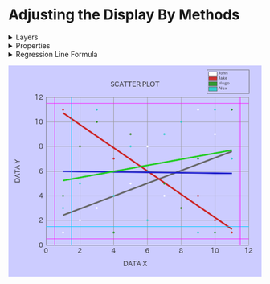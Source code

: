 # Adjusting the Display By Methods

<details><summary>Layers</summary>

|#|John: x|John: y|Jake: x|Jake: y|Hugo: x|Hugo: y|Alex: x|Alex: y|
|:---:|:---:|:---:|:---:|:---:|:---:|:---:|:---:|:---:|
|0|1|1|1|11|1|4|1|3|
|1|2|2|2|8|2|8|2|5|
|2|3|3|3|10|3|10|3|11|
|3|4|4|4|7|4|1|4|4|
|4|5|5|5|9|5|9|5|8|
|5|6|8|6|6|6|6|6|2|
|6|7|4|7|5|7|5|7|9|
|7|8|7|8|3|8|3|8|10|
|8|9|11|9|4|9|7|9|1|
|9|10|9|10|2|10|1|10|11|
|10|11|1|11|1|11|11|11|7|
</details>

<details><summary>Properties</summary>

|Key|Value|
|:---:|:---:|
|canvasWidth|600|
|canvasHeight|500|
|canvasBackgroundColor|#ccccff|
|frameXRatio|0.8|
|frameYRatio|0.7|
|axisColor|#666666|
|axisWidth|1|
|gridColor|#999999|
|gridWidth|1|
|gridXPitch|2|
|gridYPitch|2|
|gridX|`true`|
|gridY|`true`|
|xLimitUpper|12|
|xLimitLower|0|
|yLimitUpper|12|
|yLimitLower|0|
|plotDiameter|4|
|plotColor|#33cccc|
|fontPath|fonts/ipaexg.ttf|
|fontSize|16|
|fontColor|#333333|
|regressionLine|`true`|
|regressionLineWidth|3|
|labelX|DATA X|
|labelY|DATA Y|
|caption|SCATTER PLOT|
|legend|`true`|
|legendCount|4|
|legends|[John, Jake, Hugo, Alex]|
|referenceLineX|`true`|
|referenceLineXValue|1.5|
|referenceLineXWidth|1|
|referenceLineXColor|#00ccff|
|referenceLineY|`true`|
|referenceLineYValue|1.5|
|referenceLineYWidth|1|
|referenceLineYColor|#00ccff|
|specificationLimitX|`true`|
|specificationLimitXLower|0.5|
|specificationLimitXUpper|11.5|
|specificationLimitXWidth|1|
|specificationLimitXColor|#ff00ff|
|specificationLimitY|`true`|
|specificationLimitYLower|0.5|
|specificationLimitYUpper|11.5|
|specificationLimitYWidth|1|
|specificationLimitYColor|#ff00ff|
|legendWidth|100|
|legendFontSize|10|
|colors|[#ffffff, #cc3333, #339933, #33cccc, #cc3333, #ffcc33, #cccc33, #cc33cc]|
|regressionLineColors|[#666666, #cc2222, #2222cc, #22cc22]|
</details>

<details><summary>Regression Line Formula</summary>

- John: y = 0.51818181818182 x + 1.8909090909091
- Jake: y = -0.94545454545455 x + 11.672727272727
- Hugo: y = -0.018181818181818 x + 6.0181818181818
- Alex: y = 0.24545454545455 x + 4.9818181818182
</details>

![AdjustDisplayByMethods.png](img/AdjustDisplayByMethods.png)
